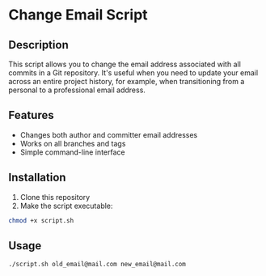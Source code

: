 # Change Email Script

## Description

This script allows you to change the email address associated with all commits in a Git repository. It's useful when you need to update your email across an entire project history, for example, when transitioning from a personal to a professional email address.

## Features

- Changes both author and committer email addresses
- Works on all branches and tags
- Simple command-line interface

## Installation

1. Clone this repository
2. Make the script executable:

```bash
chmod +x script.sh
```

## Usage

```bash
./script.sh old_email@mail.com new_email@mail.com
```


